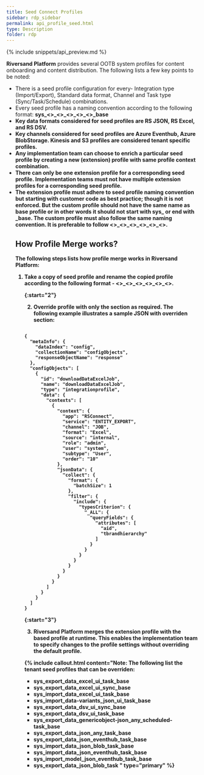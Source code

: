```yaml
---
title: Seed Connect Profiles
sidebar: rdp_sidebar
permalink: api_profile_seed.html
type: Description
folder: rdp
---
```


{% include snippets/api_preview.md %}

**Riversand Platform** provides several OOTB system profiles for content onboarding and content distribution. The following lists a few key points to be noted:

* There is a seed profile configuration for every- Integration type (Import/Export), Standard data format, Channel and Task type (Sync/Task/Schedule) combinations.
* Every seed profile has a naming convention according to the following format: **sys_<<Integration Type>>\_<<Object Type>>\_<<Format>>\_<<Channel>>\_<<Task type>>\_base**
* Key data formats considered for seed profiles are RS JSON, RS Excel, and RS DSV.
* Key channels considered for seed profiles are Azure Eventhub, Azure BlobStorage. Kinesis and S3 profiles are considered tenant specific profiles.
* Any implementation team can choose to enrich a particular seed profile by creating a new (extension) profile with same profile context combination.
* There can only be one extension profile for a corresponding seed profile. Implementation teams must not have multiple extension profiles for a corresponding seed profile.
* The extension profile must adhere to seed profile naming convention but starting with customer code as best practice; though it is not enforced. But the custom profile should not have the same name as base profile or in other words it should not start with sys_ or end with _base. The custom profile must also follow the same naming convention. It is preferable to follow **<<customer>>\_<<Integration Type>>\_<<Object Type>>\_<<Format>>\_<<Channel>>\_<<Task type>>**.

## How Profile Merge works?

The following steps lists how profile merge works in Riversand Platform:

1. Take a copy of seed profile and rename the copied profile according to the following format - **<<customer>>\_<<Integration Type>>\_<<Object Type>>\_<<Format>>\_<<Channel>>\_<<Task type>>**.

{:start="2"}

2. Override profile with only the section as required. The following example illustrates a sample JSON with overriden section:

<pre><code>
{
  "metaInfo": {
    "dataIndex": "config",
    "collectionName": "configObjects",
    "responseObjectName": "response"
  },
  "configObjects": [
    {
      "id": "downloadDataExcelJob",
      "name": "downloadDataExcelJob",
      "type": "integrationprofile",
      "data": {
        "contexts": [
          {
            "context": {
              "app": "RSConnect",
              "service": "ENTITY_EXPORT",
              "channel": "JOB",
              "format": "Excel",
              "source": "internal",
              "role": "admin",
              "user": "system",
              "subtype": "User",
              "order": "10"
            },
            "jsonData": {
              "collect": {
                "format": {
                  "batchSize": 1
                },
                "filter": {
                  "include": {
                    "typesCriterion": {
                      "_ALL": {
                        "queryFields": {
                          "attributes": [
                            "aid",
                            "tbrandhierarchy"
                          ]
                        }
                      }
                    }
                  }
                }
              }
            }
          }
        ]
      }
    }
  ]
}
</code></pre>

{:start="3"}

3. Riversand Platform merges the extension profile with the based profile at runtime. This enables the implementation team to specify changes to the profile settings without overriding the default profile.

{% include callout.html content="**Note:** The following list the tenant seed profiles that can be overriden:
* sys_export_data_excel_ui_task_base
* sys_export_data_excel_ui_sync_base
* sys_import_data_excel_ui_task_base
* sys_import_data-variants_json_ui_task_base
* sys_export_data_dsv_ui_sync_base
* sys_export_data_dsv_ui_task_base
* sys_export_data_genericobject-json_any_scheduled-task_base
* sys_export_data_json_any_task_base
* sys_export_data_json_eventhub_task_base
* sys_import_data_json_blob_task_base
* sys_import_data_json_eventhub_task_base
* sys_import_model_json_eventhub_task_base
* sys_export_data_json_blob_task
" type="primary" %}